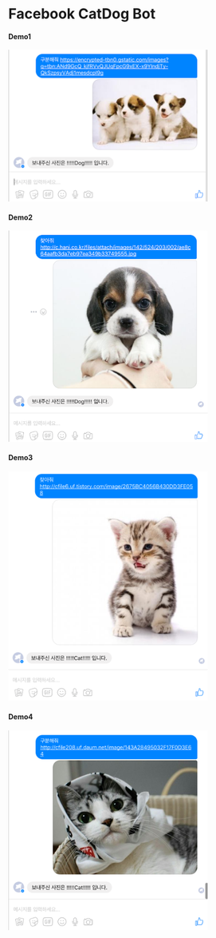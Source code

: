 Facebook CatDog Bot 
=======================

#### Demo1
<img src="./demo/demo1.png" width="400"/>

#### Demo2
<img src="./demo/demo2.png" width="400"/>

#### Demo3
<img src="./demo/demo3.png" width="400"/>

#### Demo4
<img src="./demo/demo4.png" width="400"/>